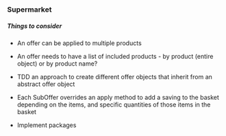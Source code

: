 ### Supermarket

##### Things to consider

* An offer can be applied to multiple products
* An offer needs to have a list of included products - by product (entire object) or by product name?

* TDD an approach to create different offer objects that inherit from an abstract offer object
* Each SubOffer overrides an apply method to add a saving to the basket depending on the items, and specific quantities of those items in the basket

* Implement packages